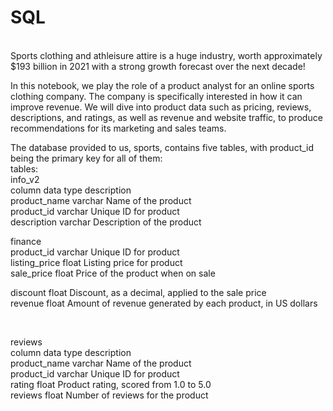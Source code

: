 # SQL
<br>
Sports clothing and athleisure attire is a huge industry, worth approximately $193 billion in 2021 with a strong growth forecast over the next decade!

In this notebook, we play the role of a product analyst for an online sports clothing company. The company is specifically interested in how it can improve revenue. We will dive into product data such as pricing, reviews, descriptions, and ratings, as well as revenue and website traffic, to produce recommendations for its marketing and sales teams.

The database provided to us, sports, contains five tables, with product_id being the primary key for all of them:
<br>
tables:
<br>
info_v2
<br>
column	          data type	      description
<br>
product_name	    varchar	       Name of the product
<br>
product_id	      varchar	       Unique ID for product
<br>
description	       varchar	      Description of the product

finance
<br>
product_id	            varchar	                   Unique ID for product
<br>
listing_price	          float	                     Listing price for product
<br>
sale_price	           float	                     Price of the product when on sale
<br>

discount	              float	                        Discount, as a decimal, applied to the sale price
<br>
revenue               	float	                               Amount of revenue generated by each product, in US dollars

<br>


reviews
<br>
column	        data            type	description
<br>
product_name	     varchar	       Name of the product
<br>
product_id	        varchar	         Unique ID for product
<br>
rating	             float	        Product rating, scored from 1.0 to 5.0
<br>
reviews	float	Number of reviews for the product







